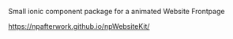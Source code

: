 Small ionic component package for a animated Website Frontpage

https://npafterwork.github.io/npWebsiteKit/


